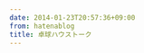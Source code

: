 ```yaml
---
date: 2014-01-23T20:57:36+09:00
from: hatenablog
title: 卓球ハウストーク
---
```


<p><img src="http://dl.dropboxusercontent.com//u/5978869/image/20140123_205643.png" alt="" /></p>

